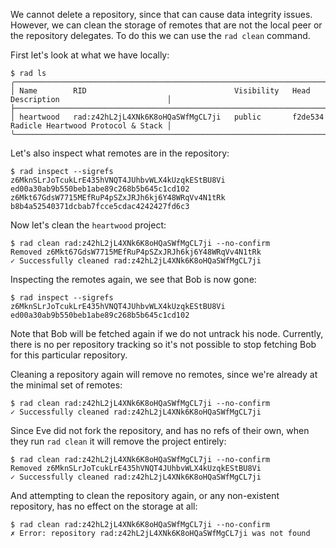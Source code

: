 We cannot delete a repository, since that can cause data integrity
issues. However, we can clean the storage of remotes that are not the
local peer or the repository delegates. To do this we can use the `rad
clean` command.

First let's look at what we have locally:

``` ~alice
$ rad ls
╭───────────────────────────────────────────────────────────────────────────────────────────────────────────╮
│ Name        RID                                 Visibility   Head      Description                        │
├───────────────────────────────────────────────────────────────────────────────────────────────────────────┤
│ heartwood   rad:z42hL2jL4XNk6K8oHQaSWfMgCL7ji   public       f2de534   Radicle Heartwood Protocol & Stack │
╰───────────────────────────────────────────────────────────────────────────────────────────────────────────╯
```

Let's also inspect what remotes are in the repository:

``` ~alice
$ rad inspect --sigrefs
z6MknSLrJoTcukLrE435hVNQT4JUhbvWLX4kUzqkEStBU8Vi ed00a30ab9b550beb1abe89c268b5b645c1cd102
z6Mkt67GdsW7715MEfRuP4pSZxJRJh6kj6Y48WRqVv4N1tRk b8b4a52540371dcbab7fcce5cdac4242427fd6c3
```

Now let's clean the `heartwood` project:

``` ~alice
$ rad clean rad:z42hL2jL4XNk6K8oHQaSWfMgCL7ji --no-confirm
Removed z6Mkt67GdsW7715MEfRuP4pSZxJRJh6kj6Y48WRqVv4N1tRk
✓ Successfully cleaned rad:z42hL2jL4XNk6K8oHQaSWfMgCL7ji
```

Inspecting the remotes again, we see that Bob is now gone:

``` ~alice
$ rad inspect --sigrefs
z6MknSLrJoTcukLrE435hVNQT4JUhbvWLX4kUzqkEStBU8Vi ed00a30ab9b550beb1abe89c268b5b645c1cd102
```

Note that Bob will be fetched again if we do not untrack his
node. Currently, there is no per repository tracking so it's not
possible to stop fetching Bob for this particular repository.

Cleaning a repository again will remove no remotes, since we're
already at the minimal set of remotes:

``` ~alice
$ rad clean rad:z42hL2jL4XNk6K8oHQaSWfMgCL7ji --no-confirm
✓ Successfully cleaned rad:z42hL2jL4XNk6K8oHQaSWfMgCL7ji
```

Since Eve did not fork the repository, and has no refs of their own,
when they run `rad clean` it will remove the project entirely:

``` ~eve
$ rad clean rad:z42hL2jL4XNk6K8oHQaSWfMgCL7ji --no-confirm
Removed z6MknSLrJoTcukLrE435hVNQT4JUhbvWLX4kUzqkEStBU8Vi
✓ Successfully cleaned rad:z42hL2jL4XNk6K8oHQaSWfMgCL7ji
```

And attempting to clean the repository again, or any non-existent
repository, has no effect on the storage at all:

``` ~eve (fail)
$ rad clean rad:z42hL2jL4XNk6K8oHQaSWfMgCL7ji --no-confirm
✗ Error: repository rad:z42hL2jL4XNk6K8oHQaSWfMgCL7ji was not found
```
